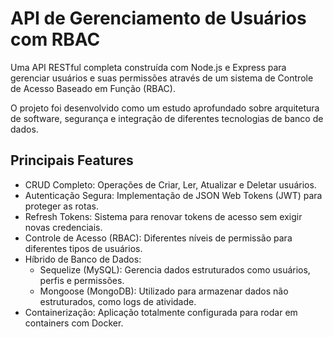 # API de Gerenciamento de Usuários com RBAC

Uma API RESTful completa construída com Node.js e Express para gerenciar usuários e suas permissões através de um sistema de Controle de Acesso Baseado em Função (RBAC).

O projeto foi desenvolvido como um estudo aprofundado sobre arquitetura de software, segurança e integração de diferentes tecnologias de banco de dados.

## Principais Features
- CRUD Completo: Operações de Criar, Ler, Atualizar e Deletar usuários.
- Autenticação Segura: Implementação de JSON Web Tokens (JWT) para proteger as rotas.
- Refresh Tokens: Sistema para renovar tokens de acesso sem exigir novas credenciais.
- Controle de Acesso (RBAC): Diferentes níveis de permissão para diferentes tipos de usuários.
- Híbrido de Banco de Dados:
  - Sequelize (MySQL): Gerencia dados estruturados como usuários, perfis e permissões.
  - Mongoose (MongoDB): Utilizado para armazenar dados não estruturados, como logs de atividade.
- Containerização: Aplicação totalmente configurada para rodar em containers com Docker.
